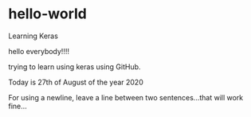 # hello-world
Learning Keras


hello everybody!!!!

trying to learn using keras using GitHub. 

Today is 27th of August of the year 2020

For using a newline, leave a line between two sentences...that will work fine...
